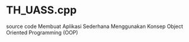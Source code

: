 # TH_UASS.cpp
source code Membuat Aplikasi Sederhana Menggunakan Konsep  Object Oriented Programming (OOP) 
